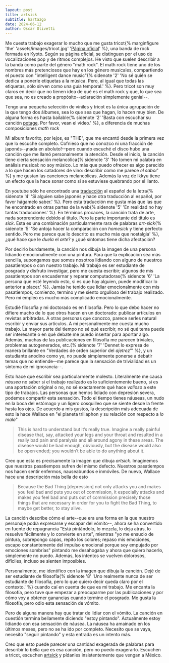 ```yaml
---
layout: post
title: artsick
subtitle: hartazgo
date: 2024-06-12
author: Oscar Olivetti
---
```



Me cuesta trabajo exagerar lo mucho que me gusta tricot{% marginfigure 'the' 'assets/images/tricot.jpg' '[Página oficial](https://tricot-official.jp/)' %}, una banda de rock formada en Kyoto.
Según su página oficial, se distinguen por el uso de vocalizaciones pop y de ritmos complejos. 
He visto que suelen describir a la banda como parte del género "math rock".
El math rock tiene uno de los nombres más pretenciosos que hay en los género musicales, compartiendo el puesto con "intelligent dance music"{% sidenote '2' 'No sé quién se dedica a ponerle etiquetas a la música. Pero, al igual que todas las etiquetas, sólo sirven como una guía temporal.' %}.
Pero tricot son muy claros en decir que no tienen idea de qué es el math rock y que, lo que sea que sea, no es creado a propósito--aclaración simplemente genial--.

Tengo una pequeña selección de viniles y tricot es la única agrupación de la que tengo dos álbumes, sea lo que sea que hagan, lo hacen muy bien.
De alguna forma es hasta bailable{% sidenote '2' 'Basta con escuchar su canción [potage](https://www.youtube.com/watch?v=-rZWdolJfgk). Por favor, vean el video.' %}, a diferencia de muchas composiciones *math rock*

Mi album favorito, por lejos, es "THE", que me encantó desde la primera vez que lo escuche completo.
Cofnieso que no conozco ni una fracción de japonés--¡nada en aboluto!--pero cuando escuché el disco hubo una canción que me llamó personalmente la atención.
Desde el inicio, la canción tiene cierta sensación melancólica{% sidenote '3' 'No tomen mi palabra en análisis musical: no soy músico. Lo más que puedo ofrecer es algo parecido a lo que hacen los catadores de vino: describir como me parece *el sabor*' %} y me gustan las canciones melancólicas.
Además la voz de Ikkyu tiene un efecto que la hace sonar como si se estuviese quebrando por el llanto.

En youtube sólo he encontrado una [traducción](https://www.youtube.com/watch?v=dwLQADAZJ4s) al español de la letra{% sidenote '4' 'Si alguien sabe japonés y hace otra traducción al español, por favor hágamelo saber.' %}.
Pero esta traducción me gusta más que las que he encontrado en otras partes de la web{% sidenote '5' 'En realidad no hay tantas traducciones' %}.
En términos procaces, la canción trata de arte, nada sorprendente debido al título.
Pero la parte importante del título es *sick*.
Esta es una combinación particularmente rara de palabras *art*-*sick*{% sidenote '5' 'Se antoja hacer la comparación con *homesick* y tiene perfecto sentido. Pero me parece que lo descrito es mucho más que nostalgia' %}, ¿qué hace que le *duela* el *arte*? y ¿qué síntomas tiene dicha afectación?

Por decirlo burdamente, la canción nos dibuja la imagen de una persona lidiando emocionalmente con una pintura.
Para que la explicación sea más sencilla, supongamos que somos nosotros lidiando con alguno de nuestros pasatiempos o con nuestro trabajo.
Mi trabajo es ser estudiante de posgrado y disfruto investigar, pero me cuesta escribir; algunos de mis pasatiempos son encuadernar y reparar computadoras{% sidenote '6' 'La persona que esté leyendo esto, si es que hay alguien, puede modificar lo anterior a placer.' %}.
Jamás he tenido que lidiar emocionalmente con mis pasatiempos, comienzo, termino y me siento orgulloso del trabajo realizado. 
Pero mi empleo es mucho más complicado emocionalmente.

Estudié filosofía y mi doctorado es en filosofía.
Pero lo que debo hacer no difiere mucho de lo que otros hacen en un doctorado: publicar artículos en revistas arbitradas.
A otras personas que conozco, parece serles natural escribir y enviar sus artículos.
A mí personalmente me cuesta mucho trabajo.
La mayor parte del tiempo no sé qué escribir, no sé qué tema puede ser interesante o en qué debate me puedo insertar para aportar algo.
Además, muchas de las publicaciones en filosofía me parecen triviales, problemas autogenerados, etc.{% sidenote '7' 'Dennet lo expresa de manera brillante en "Verdades de orden superior del *ajetrez*"' %}, y un estudiante anodino como yo, no puede simplemente ponerse a debatir temas que no entiende--me parece que la sensación de trivialidad es un síntoma de mi ignorancia--.

Esto hace que escribir sea particularmente molesto.
Literalmente me causa *náusea* no saber si el trabajo realizado es lo suficientemente bueno, si es una aportación original o no, no sé exactamente qué hace *valioso* a este tipo de trabajos.
Las personas que hemos lidiado con depresión severa, podemos compartir esta sensación.
Todo el tiempo tienes náuseas, un nudo en la boca del estómago y un ligero cosquilleo que se siente desde la frente hasta los ojos.
De acuerdo a mis gustos, la descripción más adecuada de esto la hace Wallace en "el planeta trillaphon y su relación con respecto a *lo malo*"

>This is hard to understand but it’s really true. 
>Imagine a really painful disease that, say, attacked your legs and your throat and resulted in a really bad pain and paralysis and all·around agony in these areas. 
>The disease would be bad enough, obviously, but the disease would also be open·ended; you wouldn’t be able to do anything about it.

Creo que esta es precisamente la imagen que dibuja *artsick*.
Imaginemos que nuestros pasatiempos sufren del mismo defecto.
Nuestros pasatiempos nos hacen sentir enfermos, nauseabundos e inmóviles.
De nuevo, Wallace hace una descripción más bella de esto

>Because the Bad Thing [depression] not only attacks you and makes you feel bad and puts you out of commission, it especially attacks and makes you feel bad and puts out of commission precisely those things that are necessary in order for you to fight the Bad Thing, to maybe get better, to stay alive.

La canción describe cómo el arte--que era una forma en la que nuestro personaje podía expresarse y escapar del vómito--, ahora se ha convertido en fuente de repugnancia "Está pintándolo, lo mezcla, lo deja atrás, lo resuelve fácilmente y lo convierte en arte", mientras "yo me ensucio de pintura, sobrepongo capas, repito los colores; repaso mis emociones, escapo constantemente del impulso emocional porque soy empujado por emociones sombrías" pintando me desahogaba y ahora que quiero hacerlo, simplemente no puedo.
Además, los intentos se vuelven dolorosos, difíciles, incluso se sienten imposibles.

Personalmente, me identifico con la imagen que dibuja la canción.
Dejé de ser estudiante de filosofía{% sidenote '8' 'Uno realmente nunca de ser estudiante de filosofía, pero lo que quiero decir queda claro por el contexto.' %} cuando caí en cuenta de que es mi trabajo.
Me encanta la filosofía, pero tuve que empezar a preocuparme por las publicaciones y por cómo voy a obtener ganancias cuando termine el posgrado.
Me gusta la filosofía, pero odio esta sensación de vómito.

Pero de alguna manera hay que tratar de lidiar con el vómito.
La canción en cuestión termina bellamente diciendo "estoy pintando".
Actualmente estoy lidiando con esa sensación de náusea.
La náusea ha amainado en los últimos meses, pero no se ha ido por completo.
Necesito que se vaya, necesito "seguir pintando" y esta entrada es un intento más.

Creo que esto puede parecer una cantidad exagerada de palabras para describir lo bella que es esa canción, pero no puedo exagerarlo.
Escuchen a tricot, escuchen [artsick](https://www.youtube.com/watch?v=G9xfiwX803U&pp=ygUOYXJ0c2ljayB0cmljb3Q%3D) y pídanles insistentemente que vengan a México.























